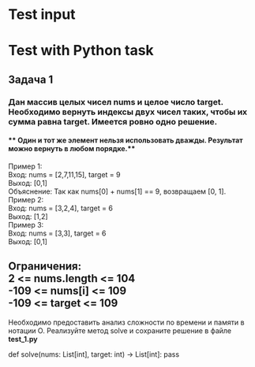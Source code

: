 # Test input
# Test with Python task
<h2>Задача 1 </h2>
<h3> Дан массив целых чисел nums и целое число target. Необходимо вернуть индексы двух чисел таких, чтобы их сумма равна target.
Имеется ровно одно решение. </h3>
<h4>** Один и тот же элемент нельзя использовать дважды.
Результат можно вернуть в любом порядке.** </h4>
<div> Пример 1: </div>
<div> Вход: nums = [2,7,11,15], target = 9 </div>
<div> Выход: [0,1] </div>
Объяснение: Так как nums[0] + nums[1] == 9, возвращаем [0, 1].
 
<div> Пример 2: </div>
<div> Вход: nums = [3,2,4], target = 6</div>
<div> Выход: [1,2]</div>
 
<div> Пример 3:</div>
<div> Вход: nums = [3,3], target = 6</div>
<div> Выход: [0,1] </div>

<h2> Ограничения:
<div> 2 <= nums.length <= 104 </div> 
<div> -109 <= nums[i] <= 109 </div>
<div> -109 <= target <= 109 </div>
</h2>
Необходимо предоставить анализ сложности по времени и памяти в нотации O.
Реализуйте метод solve и сохраните решение в файле <b> test_1.py </b>
 
def solve(nums: List[int], target: int) -> List[int]:
   pass

   
